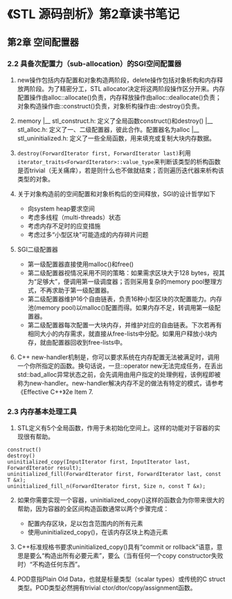 # 《STL 源码剖析》第2章读书笔记

## 第2章 空间配置器

### 2.2 具备次配置力（sub-allocation）的SGI空间配置器

1. new操作包括内存配置和对象构造两阶段，delete操作包括对象析构和内存释放两阶段。为了精密分工，STL allocator决定将这两阶段操作区分开来。内存配置操作由alloc::allocate()负责，内存释放操作由alloc::deallocate()负责；对象构造操作由::construct()负责，对象析构操作由::destroy()负责。

2. memory
    |__ stl_construct.h: 定义了全局函数construct()和destroy()
    |__ stl_alloc.h: 定义了一、二级配置器，彼此合作。配置器名为alloc
    |__ stl_uninitialized.h: 定义了一些全局函数，用来填充或复制大块内存数据。

3. `destroy(ForwardIterator first, ForwardIterator last)`利用`iterator_traits<ForwardIterator>::value_type`来判断该类型的析构函数是否trivial（无关痛痒），若是则什么也不做就结束；否则遍历迭代器来析构该类型的对象。

4. 关于对象构造前的空间配置和对象析构后的空间释放，SGI的设计哲学如下
    - 向system heap要求空间
    - 考虑多线程（multi-threads）状态
    - 考虑内存不足时的应变措施
    - 考虑过多“小型区块”可能造成的内存碎片问题

5. SGI二级配置器
    - 第一级配置器直接使用malloc()和free()
    - 第二级配置器视情况采用不同的策略：如果需求区块大于128 bytes，视其为“足够大”，便调用第一级调度器；否则采用复杂的memory pool整理方式，不再求助于第一级配置器。
    - 第二级配置器维护16个自由链表，负责16种小型区块的次配置能力。内存池(memory pool)以malloc()配置而得。如果内存不足，转调用第一级配置器。
    - 第二级配置器每次配置一大块内存，并维护对应的自由链表。下次若再有相同大小的内存需求，就直接从free-lists中分配。如果用户释放小块内存，就由配置器回收到free-lists中。

6. C++ new-handler机制是，你可以要求系统在内存配置无法被满足时，调用一个你所指定的函数。换句话说，一旦::operator new无法完成任务，在丢出std::bad_alloc异常状态之前，会先调用由用户指定的处理例程，该例程即被称为new-handler。new-handler解决内存不足的做法有特定的模式，请参考《Effective C++》2e Item 7.

### 2.3 内存基本处理工具

1. STL定义有5个全局函数，作用于未初始化空间上。这样的功能对于容器的实现很有帮助。
```
construct()
destroy()
uninitialized_copy(InputIterator first, InputIterator last, ForwardIterator result);
uninitialized_fill(ForwardIterator first, ForwardIterator last, const T &x);
uninitialized_fill_n(ForwardIterator first, Size n, const T &x);
```

2. 如果你需要实现一个容器，uninitialized_copy()这样的函数会为你带来很大的帮助，因为容器的全区间构造函数通常以两个步骤完成：
    - 配置内存区块，足以包含范围内的所有元素
    - 使用uninitialized_copy()，在该内存区块上构造元素

3. C++标准规格书要求uninitialized_copy()具有“commit or rollback”语意，意思是要么“构造出所有必要元素”，要么（当有任何一个copy constructor失败时）“不构造任何东西”。

4. POD意指Plain Old Data，也就是标量类型（scalar types）或传统的C struct类型。POD类型必然拥有trivial ctor/dtor/copy/assignment函数。
